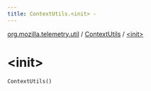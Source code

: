 ```yaml
---
title: ContextUtils.<init> - 
---
```


[org.mozilla.telemetry.util](../index.html) / [ContextUtils](index.html) / [&lt;init&gt;](./-init-.html)

# &lt;init&gt;

`ContextUtils()`